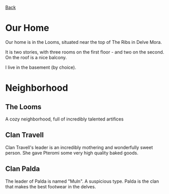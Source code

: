 [Back](Journal.md)
# Our Home

Our home is in the Looms, situated near the top of The Ribs in Delve Mora.

It is two stories, with three rooms on the first floor - and two on the second. On the roof is a nice balcony.

I live in the basement (by choice).




# Neighborhood
## The Looms

A cozy neighborhood, full of incredibly talented artifices

## Clan Travell

Clan Travell's leader is an incredibly mothering and wonderfully sweet person. She gave Pteromi some very high quality baked goods.

## Clan Palda

The leader of Palda is named "Muln". A suspicious type. Palda is the clan that makes the best footwear in the delves.